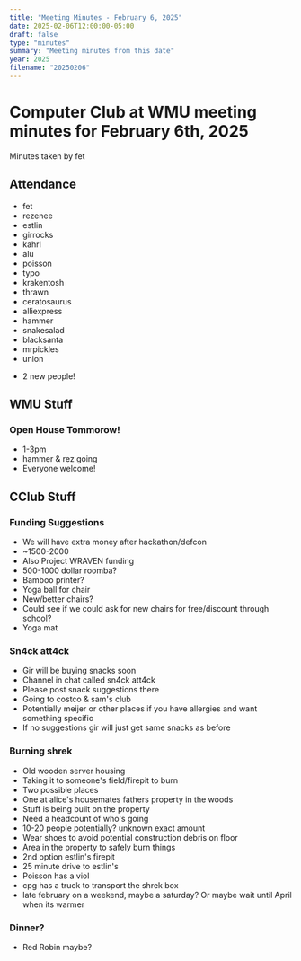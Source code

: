 ```yaml
---
title: "Meeting Minutes - February 6, 2025"
date: 2025-02-06T12:00:00-05:00
draft: false
type: "minutes"
summary: "Meeting minutes from this date"
year: 2025
filename: "20250206"
---
```


# Computer Club at WMU meeting minutes for February 6th, 2025
Minutes taken by fet



## Attendance
* fet
* rezenee
* estlin
* girrocks
* kahrl
* alu
* poisson
* typo
* krakentosh
* thrawn
* ceratosaurus
* alliexpress
* hammer
* snakesalad
* blacksanta
* mrpickles
* union
+ 2 new people!


## WMU Stuff
### Open House Tommorow!
* 1-3pm
* hammer & rez going
* Everyone welcome!

## CClub Stuff
### Funding Suggestions
* We will have extra money after hackathon/defcon
* ~1500-2000
* Also Project WRAVEN funding
* 500-1000 dollar roomba?
* Bamboo printer?
* Yoga ball for chair
* New/better chairs?
* Could see if we could ask for new chairs for free/discount through school?
* Yoga mat

### Sn4ck att4ck

* Gir will be buying snacks soon
* Channel in chat called sn4ck att4ck
* Please post snack suggestions there
* Going to costco & sam's club
* Potentially meijer or other places if you have allergies and want something specific
* If no suggestions gir will just get same snacks as before

### Burning shrek
* Old wooden server housing 
* Taking it to someone's field/firepit to burn
* Two possible places
* One at alice's housemates fathers property in the woods
* Stuff is being built on the property
* Need a headcount of who's going
* 10-20 people potentially? unknown exact amount
* Wear shoes to avoid potential construction debris on floor
* Area in the property to safely burn things
* 2nd option estlin's firepit
* 25 minute drive to estlin's
* Poisson has a viol
* cpg has a truck to transport the shrek box
* late february on a weekend, maybe a saturday? Or maybe wait until April when its warmer

### Dinner?
* Red Robin maybe?
